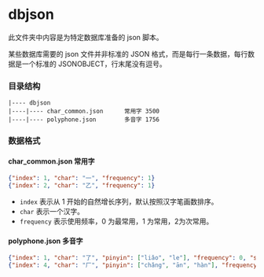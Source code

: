 # dbjson

此文件夹中内容是为特定数据库准备的 json 脚本。

某些数据库需要的 json 文件并非标准的 JSON 格式，而是每行一条数据，每行数据是一个标准的 JSONOBJECT，行末尾没有逗号。

### 目录结构

```text
|---- dbjson
|----|---- char_common.json      常用字 3500
|----|---- polyphone.json        多音字 1756
```

### 数据格式

#### char_common.json 常用字

```json
{"index": 1, "char": "一", "frequency": 1}
{"index": 2, "char": "乙", "frequency": 1}
```

- `index` 表示从 1 开始的自然增长序列，默认按照汉字笔画数排序。
- `char` 表示一个汉字。
- `frequency` 表示使用频率，0 为最常用，1 为常用，2为次常用。

#### polyphone.json 多音字

```json
{"index": 1, "char": "了", "pinyin": ["liǎo", "le"], "frequency": 0, "strokes": 2}
{"index": 4, "char": "厂", "pinyin": ["chǎng", "ān", "hàn"], "frequency": 0, "strokes": 2}
```